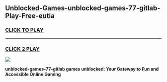 
## Unblocked-Games-unblocked-games-77-gitlab-Play-Free-eutia
<h3>
<a href="https://premium76.site?title=unblocked-games-77-gitlab&ref=23A">CLICK TO PLAY</a></h3>
<hr>

<h3>
<a href="https://premium76.site?title=unblocked-games-77-gitlab&ref=23A">CLICK 2 PLAY</a>
  
</h3>

<a href="https://premium76.site?title=unblocked-games-77-gitlab&ref=23A"><img src="https://clearcache.store/games.png"></a>


**unblocked-games-77-gitlab games unblocked: Your Gateway to Fun and Accessible Online Gaming**
